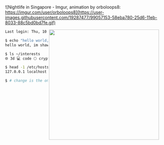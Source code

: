 ![Nightlife in Singapore - Imgur, animation by orboloops8: https://imgur.com/user/orboloops8](https://user-images.githubusercontent.com/19287477/99057153-58eba780-25d6-11eb-8033-88c5bd0bd7fe.gif)

<img align="right" src="https://user-images.githubusercontent.com/19287477/126031581-0d0086f6-2af8-4ab9-af53-a9a222eac0a3.gif" width="360">

```sh
Last login: Thu, 10 Mar 2022 at 12:36:41 +08 from 10.1.33.7

$ echo "hello world, im $(whoami)."
hello world, im shawn.

$ ls ~/interests
🌐 3d 💻 code 🌕 crypto 🚩 cyber 🖼 nft 🥽 vr ☁️ cloud ✒️ vim

$ head -1 /etc/hosts
127.0.0.1 localhost 🇸🇬 singapore

$ # change is the only constant. ^U^D
```
